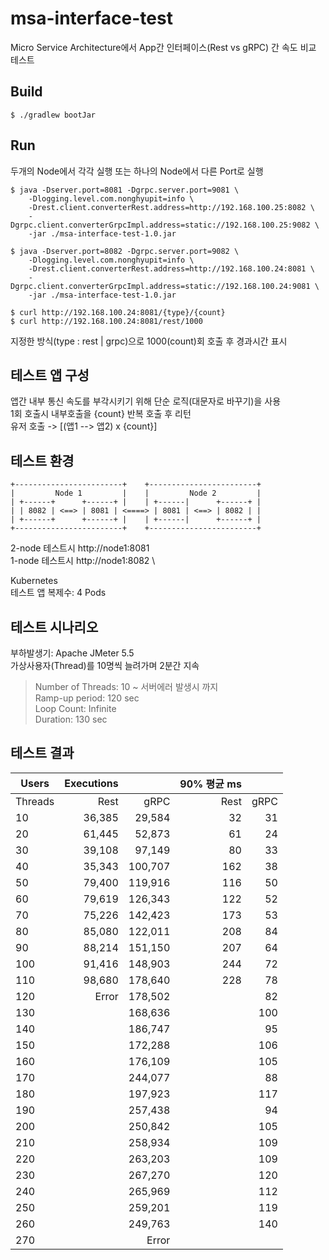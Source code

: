 # msa-interface-test
Micro Service Architecture에서 App간 인터페이스(Rest vs gRPC) 간 속도 비교 테스트

## Build
```
$ ./gradlew bootJar
```
## Run
두개의 Node에서 각각 실행 또는 하나의 Node에서 다른 Port로 실행
```
$ java -Dserver.port=8081 -Dgrpc.server.port=9081 \
    -Dlogging.level.com.nonghyupit=info \
    -Drest.client.converterRest.address=http://192.168.100.25:8082 \
    -Dgrpc.client.converterGrpcImpl.address=static://192.168.100.25:9082 \
    -jar ./msa-interface-test-1.0.jar
```
```
$ java -Dserver.port=8082 -Dgrpc.server.port=9082 \
    -Dlogging.level.com.nonghyupit=info \
    -Drest.client.converterRest.address=http://192.168.100.24:8081 \
    -Dgrpc.client.converterGrpcImpl.address=static://192.168.100.24:9081 \
    -jar ./msa-interface-test-1.0.jar
```
```
$ curl http://192.168.100.24:8081/{type}/{count}
$ curl http://192.168.100.24:8081/rest/1000
```
지정한 방식(type : rest | grpc)으로 1000(count)회 호출 후 경과시간 표시

## 테스트 앱 구성
앱간 내부 통신 속도를 부각시키기 위해 단순 로직(대문자로 바꾸기)을 사용\
1회 호출시 내부호출을 {count} 반복 호출 후 리턴\
유저 호출 -> [(앱1 --> 앱2) x {count}]

## 테스트 환경
```
+------------------------+    +------------------------+
|         Node 1         |    |         Node 2         |
| +------+      +------+ |    | +------|      +------+ |      
| | 8082 | <==> | 8081 | <====> | 8081 | <==> | 8082 | |
| +------+      +------+ |    | +------|      +------+ |
+------------------------+    +------------------------+
```
2-node 테스트시 http://node1:8081 \
1-node 테스트시 http://node1:8082 \

Kubernetes\
테스트 앱 복제수: 4 Pods

## 테스트 시나리오
부하발생기: Apache JMeter 5.5\
가상사용자(Thread)를 10명씩 늘려가며 2분간 지속
> Number of Threads: 10 ~ 서버에러 발생시 까지\
> Ramp-up period: 120 sec\
> Loop Count: Infinite\
> Duration: 130 sec

## 테스트 결과
| Users | Executions | | 90% 평균 ms | |
|-------|-------:|--------:|----:|----:|
|Threads| Rest   | gRPC    |Rest |gRPC |
|    10 | 36,385 |  29,584 |  32 |  31 |
|    20 | 61,445 |  52,873 |  61 |  24 |
|    30 | 39,108 |  97,149 |  80 |  33 |
|    40 | 35,343 | 100,707 | 162 |  38 |
|    50 | 79,400 | 119,916 | 116 |  50 |
|    60 | 79,619 | 126,343 | 122 |  52 |
|    70 | 75,226 | 142,423 | 173 |  53 |
|    80 | 85,080 | 122,011 | 208 |  84 |
|    90 | 88,214 | 151,150 | 207 |  64 |
|   100 | 91,416 | 148,903 | 244 |  72 |
|   110 | 98,680 | 178,640 | 228 |  78 |
|   120 | Error  | 178,502 |     |  82 |
|   130 |        | 168,636 |     | 100 |
|   140 |        | 186,747 |     |  95 |
|   150 |        | 172,288 |     | 106 |
|   160 |        | 176,109 |     | 105 |
|   170 |        | 244,077 |     |  88 |
|   180 |        | 197,923 |     | 117 |
|   190 |        | 257,438 |     |  94 |
|   200 |        | 250,842 |     | 105 |
|   210 |        | 258,934 |     | 109 |
|   220 |        | 263,203 |     | 109 |
|   230 |        | 267,270 |     | 120 |
|   240 |        | 265,969 |     | 112 |
|   250 |        | 259,201 |     | 119 |
|   260 |        | 249,763 |     | 140 |
|   270 |        | Error   |     |     |
